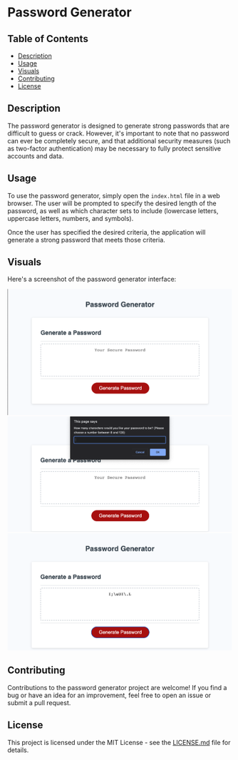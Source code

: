 <h1>Password Generator</h1>

  <h2>Table of Contents</h2>
  <ul>
    <li><a href="#description">Description</a></li>
    <li><a href="#usage">Usage</a></li>
    <li><a href="#visuals">Visuals</a></li>
    <li><a href="#contributing">Contributing</a></li>
    <li><a href="#license">License</a></li>
  </ul>

  <h2 id="description">Description</h2>
  <p>The password generator is designed to generate strong passwords that are difficult to guess or crack. However, it's important to note that no password can ever be completely secure, and that additional security measures (such as two-factor authentication) may be necessary to fully protect sensitive accounts and data.</p>

  <h2 id="usage">Usage</h2>
  <p>To use the password generator, simply open the <code>index.html</code> file in a web browser. The user will be prompted to specify the desired length of the password, as well as which character sets to include (lowercase letters, uppercase letters, numbers, and symbols).</p>
  <p>Once the user has specified the desired criteria, the application will generate a strong password that meets those criteria.</p>

  <h2 id="visuals">Visuals</h2>
  <p>Here's a screenshot of the password generator interface:</p>
  <img src="./Password Generator 1.png" alt="Password Generator Screenshot">
  <img src="./Password Generator 2.png" alt="Password Generator Screenshot">
  <img src="./Password Generator 3.png" alt="Password Generator Screenshot">

  <h2 id="contributing">Contributing</h2>
  <p>Contributions to the password generator project are welcome! If you find a bug or have an idea for an improvement, feel free to open an issue or submit a pull request.</p>

  <h2 id="license">License</h2>
  <p>This project is licensed under the MIT License - see the <a href="LICENSE.md">LICENSE.md</a> file for details.</p>
